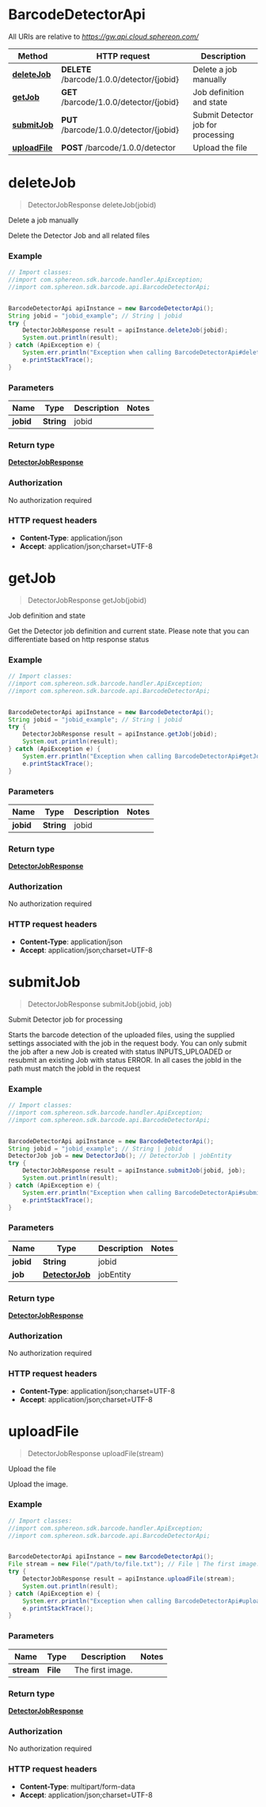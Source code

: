 # BarcodeDetectorApi

All URIs are relative to *https://gw.api.cloud.sphereon.com/*

Method | HTTP request | Description
------------- | ------------- | -------------
[**deleteJob**](BarcodeDetectorApi.md#deleteJob) | **DELETE** /barcode/1.0.0/detector/{jobid} | Delete a job manually
[**getJob**](BarcodeDetectorApi.md#getJob) | **GET** /barcode/1.0.0/detector/{jobid} | Job definition and state
[**submitJob**](BarcodeDetectorApi.md#submitJob) | **PUT** /barcode/1.0.0/detector/{jobid} | Submit Detector job for processing
[**uploadFile**](BarcodeDetectorApi.md#uploadFile) | **POST** /barcode/1.0.0/detector | Upload the file


<a name="deleteJob"></a>
# **deleteJob**
> DetectorJobResponse deleteJob(jobid)

Delete a job manually

Delete the Detector Job and all related files

### Example
```java
// Import classes:
//import com.sphereon.sdk.barcode.handler.ApiException;
//import com.sphereon.sdk.barcode.api.BarcodeDetectorApi;


BarcodeDetectorApi apiInstance = new BarcodeDetectorApi();
String jobid = "jobid_example"; // String | jobid
try {
    DetectorJobResponse result = apiInstance.deleteJob(jobid);
    System.out.println(result);
} catch (ApiException e) {
    System.err.println("Exception when calling BarcodeDetectorApi#deleteJob");
    e.printStackTrace();
}
```

### Parameters

Name | Type | Description  | Notes
------------- | ------------- | ------------- | -------------
 **jobid** | **String**| jobid |

### Return type

[**DetectorJobResponse**](DetectorJobResponse.md)

### Authorization

No authorization required

### HTTP request headers

 - **Content-Type**: application/json
 - **Accept**: application/json;charset=UTF-8

<a name="getJob"></a>
# **getJob**
> DetectorJobResponse getJob(jobid)

Job definition and state

Get the Detector job definition and current state. Please note that you can differentiate based on http response status

### Example
```java
// Import classes:
//import com.sphereon.sdk.barcode.handler.ApiException;
//import com.sphereon.sdk.barcode.api.BarcodeDetectorApi;


BarcodeDetectorApi apiInstance = new BarcodeDetectorApi();
String jobid = "jobid_example"; // String | jobid
try {
    DetectorJobResponse result = apiInstance.getJob(jobid);
    System.out.println(result);
} catch (ApiException e) {
    System.err.println("Exception when calling BarcodeDetectorApi#getJob");
    e.printStackTrace();
}
```

### Parameters

Name | Type | Description  | Notes
------------- | ------------- | ------------- | -------------
 **jobid** | **String**| jobid |

### Return type

[**DetectorJobResponse**](DetectorJobResponse.md)

### Authorization

No authorization required

### HTTP request headers

 - **Content-Type**: application/json
 - **Accept**: application/json;charset=UTF-8

<a name="submitJob"></a>
# **submitJob**
> DetectorJobResponse submitJob(jobid, job)

Submit Detector job for processing

Starts the barcode detection of the uploaded files, using the supplied settings associated with the job in the request body. You can only submit the job after a new Job is created with status INPUTS_UPLOADED or resubmit an existing Job with status ERROR. In all cases the jobId in the path must match the jobId in the request

### Example
```java
// Import classes:
//import com.sphereon.sdk.barcode.handler.ApiException;
//import com.sphereon.sdk.barcode.api.BarcodeDetectorApi;


BarcodeDetectorApi apiInstance = new BarcodeDetectorApi();
String jobid = "jobid_example"; // String | jobid
DetectorJob job = new DetectorJob(); // DetectorJob | jobEntity
try {
    DetectorJobResponse result = apiInstance.submitJob(jobid, job);
    System.out.println(result);
} catch (ApiException e) {
    System.err.println("Exception when calling BarcodeDetectorApi#submitJob");
    e.printStackTrace();
}
```

### Parameters

Name | Type | Description  | Notes
------------- | ------------- | ------------- | -------------
 **jobid** | **String**| jobid |
 **job** | [**DetectorJob**](DetectorJob.md)| jobEntity |

### Return type

[**DetectorJobResponse**](DetectorJobResponse.md)

### Authorization

No authorization required

### HTTP request headers

 - **Content-Type**: application/json;charset=UTF-8
 - **Accept**: application/json;charset=UTF-8

<a name="uploadFile"></a>
# **uploadFile**
> DetectorJobResponse uploadFile(stream)

Upload the file

Upload the  image.

### Example
```java
// Import classes:
//import com.sphereon.sdk.barcode.handler.ApiException;
//import com.sphereon.sdk.barcode.api.BarcodeDetectorApi;


BarcodeDetectorApi apiInstance = new BarcodeDetectorApi();
File stream = new File("/path/to/file.txt"); // File | The first image.
try {
    DetectorJobResponse result = apiInstance.uploadFile(stream);
    System.out.println(result);
} catch (ApiException e) {
    System.err.println("Exception when calling BarcodeDetectorApi#uploadFile");
    e.printStackTrace();
}
```

### Parameters

Name | Type | Description  | Notes
------------- | ------------- | ------------- | -------------
 **stream** | **File**| The first image. |

### Return type

[**DetectorJobResponse**](DetectorJobResponse.md)

### Authorization

No authorization required

### HTTP request headers

 - **Content-Type**: multipart/form-data
 - **Accept**: application/json;charset=UTF-8

